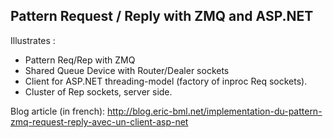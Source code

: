 ## Pattern Request / Reply with ZMQ and ASP.NET

Illustrates : 

* Pattern Req/Rep with ZMQ
* Shared Queue Device with Router/Dealer sockets
* Client for ASP.NET threading-model (factory of inproc Req sockets).
* Cluster of Rep sockets, server side.

Blog article (in french): http://blog.eric-bml.net/implementation-du-pattern-zmq-request-reply-avec-un-client-asp-net
